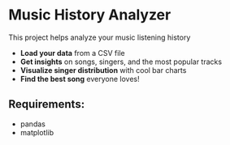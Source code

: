 # Music History Analyzer 

This project helps analyze your music listening history

- **Load your data** from a CSV file
- **Get insights** on songs, singers, and the most popular tracks
- **Visualize singer distribution** with cool bar charts
- **Find the best song** everyone loves!

## Requirements:
- pandas
- matplotlib
